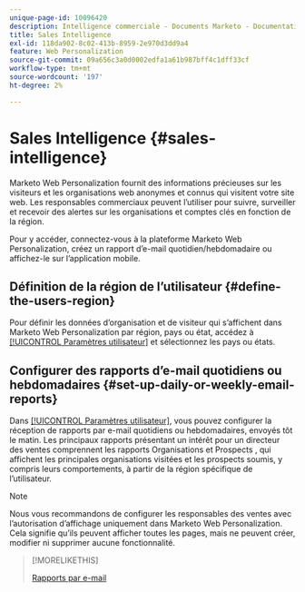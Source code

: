 ```yaml
---
unique-page-id: 10096420
description: Intelligence commerciale - Documents Marketo - Documentation du produit
title: Sales Intelligence
exl-id: 118da902-8c02-413b-8959-2e970d3dd9a4
feature: Web Personalization
source-git-commit: 09a656c3a0d0002edfa1a61b987bff4c1dff33cf
workflow-type: tm+mt
source-wordcount: '197'
ht-degree: 2%

---
```


# Sales Intelligence {#sales-intelligence}

Marketo Web Personalization fournit des informations précieuses sur les visiteurs et les organisations web anonymes et connus qui visitent votre site web. Les responsables commerciaux peuvent l’utiliser pour suivre, surveiller et recevoir des alertes sur les organisations et comptes clés en fonction de la région.

Pour y accéder, connectez-vous à la plateforme Marketo Web Personalization, créez un rapport d’e-mail quotidien/hebdomadaire ou affichez-le sur l’application mobile.

## Définition de la région de l’utilisateur {#define-the-users-region}

Pour définir les données d’organisation et de visiteur qui s’affichent dans Marketo Web Personalization par région, pays ou état, accédez à [[!UICONTROL Paramètres utilisateur]](/help/marketo/product-docs/web-personalization/getting-started/user-settings.md) et sélectionnez les pays ou états.

## Configurer des rapports d’e-mail quotidiens ou hebdomadaires {#set-up-daily-or-weekly-email-reports}

Dans [[!UICONTROL Paramètres utilisateur]](/help/marketo/product-docs/web-personalization/getting-started/user-settings.md), vous pouvez configurer la réception de rapports par e-mail quotidiens ou hebdomadaires, envoyés tôt le matin. Les principaux rapports présentant un intérêt pour un directeur des ventes comprennent les rapports Organisations et Prospects , qui affichent les principales organisations visitées et les prospects soumis, y compris leurs comportements, à partir de la région spécifique de l’utilisateur.

>[!NOTE]
>
>Nous vous recommandons de configurer les responsables des ventes avec l’autorisation d’affichage uniquement dans Marketo Web Personalization. Cela signifie qu’ils peuvent afficher toutes les pages, mais ne peuvent créer, modifier ni supprimer aucune fonctionnalité.

>[!MORELIKETHIS]
>
>[Rapports par e-mail](/help/marketo/product-docs/web-personalization/reporting-for-web-personalization/email-reports.md)
